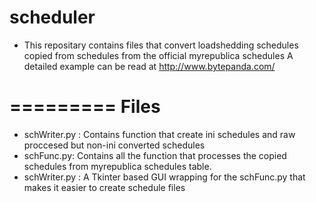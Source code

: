 scheduler
=========
* This repositary contains files that convert loadshedding schedules copied from schedules from the official myrepublica schedules
A detailed example can be read at http://www.bytepanda.com/

=========
Files
=========

* schWriter.py : Contains function that create ini schedules and raw proccesed but non-ini converted schedules
* schFunc.py: Contains all the function that processes the copied schedules from myrepublica schedules table.
* schWriter.py : A Tkinter based GUI wrapping for the schFunc.py that makes it easier to create schedule files
